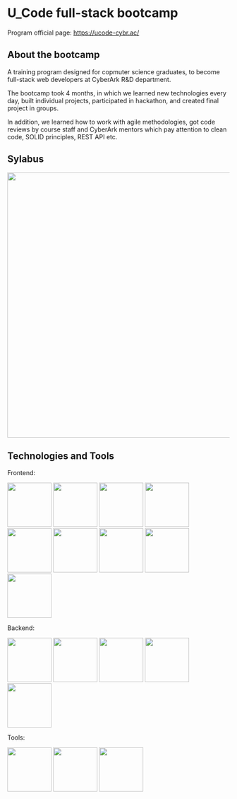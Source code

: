 # U_Code full-stack bootcamp

Program official page: https://ucode-cybr.ac/

## About the bootcamp
A training program designed for copmuter science graduates, to become full-stack web developers at CyberArk R&D department. 

The bootcamp took 4 months, in which we learned new technologies every day, built individual projects, participated in hackathon, and created final project in groups. 

In addition, we learned how to work with agile methodologies, got code reviews by course staff and CyberArk mentors which pay attention to clean code, SOLID principles, REST API etc. 


## Sylabus

<p float="left">
    <img src="images/Sylabus.png" width="600" />
</p>

## Technologies and Tools
Frontend:

<img src="images/Technologies/html.png" width="100" />
<img src="images/Technologies/css.png" width="100" />
<img src="images/Technologies/js.png" width="100" />

<img src="images/Technologies/jquery.png" width="100" />
<img src="images/Technologies/handlebars.png" width="100" />

<img src="images/Technologies/jest.png" width="100" />
<img src="images/Technologies/typescript.png" width="100" />

<img src="images/Technologies/react.png" width="100" />
<img src="images/Technologies/redux.png" width="100" />

Backend:

<img src="images/Technologies/python.png" width="100" />
<img src="images/Technologies/fast.png" width="100" />

<img src="images/Technologies/pytest.png" width="100" />

<img src="images/Technologies/sql.png" width="100" />
<img src="images/Technologies/mysql.png" width="100" />

Tools:

<img src="images/Technologies/git.png" width="100" />

<img src="images/Technologies/postman.png" width="100" />

<img src="images/Technologies/vsc.png" width="100" />